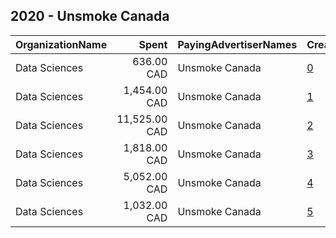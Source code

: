 ## 2020 - Unsmoke Canada 
|OrganizationName|Spent|PayingAdvertiserNames|CreativeUrls|Impressions|Genders|AgeBrackets|CountryCodes|BillingAddresses|CandidateBallotInformation|
|:---|---:|:---|:---|---:|:---|:---|:---|:---|:---|
|Data Sciences|636.00 CAD|Unsmoke Canada|[0](https://www.snap.com/political-ads/asset/86ea76a4f1f5c06b0019e70d90e4e2a221e85d6b6f1216e11c49695f8a954f16?mediaType=png)|233,619||19+|canada|"423 rue St-Nicolas suite 400,Montreal,H2Y2P4,CA"||
|Data Sciences|1,454.00 CAD|Unsmoke Canada|[1](https://www.snap.com/political-ads/asset/60306cb8a18334565c294b5044c59b0e28ccbebb4d501d5af5c8b9f351f3ecf0?mediaType=png)|540,287||19+|canada|"423 rue St-Nicolas suite 400,Montreal,H2Y2P4,CA"||
|Data Sciences|11,525.00 CAD|Unsmoke Canada|[2](https://www.snap.com/political-ads/asset/4d87e9c313563658ef5164cf241d2a70525c7344de73b645d98f8854d0a497fb?mediaType=png)|5,074,769||19+|canada|"423 rue St-Nicolas suite 400,Montreal,H2Y2P4,CA"||
|Data Sciences|1,818.00 CAD|Unsmoke Canada|[3](https://www.snap.com/political-ads/asset/891ca09189353c103b7060845463bcf3e723c060af3d95407a77e1f2b373f5e5?mediaType=png)|679,484||19+|canada|"423 rue St-Nicolas suite 400,Montreal,H2Y2P4,CA"||
|Data Sciences|5,052.00 CAD|Unsmoke Canada|[4](https://www.snap.com/political-ads/asset/338751c0d918951f0c479289fbf01959ea98133dce48cfd514820bb670fc5701?mediaType=png)|1,468,823||19+|canada|"423 rue St-Nicolas suite 400,Montreal,H2Y2P4,CA"||
|Data Sciences|1,032.00 CAD|Unsmoke Canada|[5](https://www.snap.com/political-ads/asset/911765cbd70e016c7d250b6b15d6cd9a79e6084b5ebb060ceb4b59058aea6c93?mediaType=png)|385,323||19+|canada|"423 rue St-Nicolas suite 400,Montreal,H2Y2P4,CA"||
